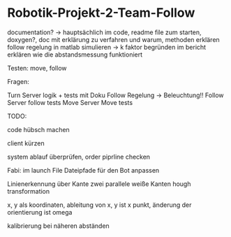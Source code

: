 # Robotik-Projekt-2-Team-Follow
documentation? -> hauptsächlich im code, readme file zum starten, doxygen?, doc mit erklärung zu verfahren und warum, methoden erklären
follow regelung in matlab simulieren -> k faktor begründen im bericht
erklären wie die abstandsmessung funktioniert

Testen: move, follow

 Fragen: 

Turn Server logik + tests mit Doku
Follow Regelung -> Beleuchtung!!
Follow Server
follow tests 
Move Server
Move tests



TODO:

code hübsch machen

client kürzen

system ablauf überprüfen, order piprline checken

Fabi: im launch File Dateipfade für den Bot anpassen


Linienerkennung über Kante
zwei parallele weiße Kanten
hough transformation

x, y als koordinaten, ableitung von x, y ist x punkt, änderung der orientierung ist omega

kalibrierung bei näheren abständen
